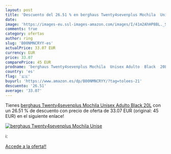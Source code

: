 ```yaml
---
layout: post
title: 'Descuento del 26.51 % en berghaus Twenty4sevenplus Mochila  Unise'
date: 
image: 'https://images-eu.ssl-images-amazon.com/images/I/41m2AhHP8BL._SL200_.jpg'
comments: true
category: ofertas
author: ring
slug: 'B00NMNCRYY-es'
actualPrice: 33.07 EUR
currency: EUR
price: 33.07
comparePrice: 45 EUR
prodname: 'berghaus Twenty4sevenplus Mochila  Unisex Adulto  Black  20L'
country: 'es'
flag: '🇪🇸'
buyurl: 'https://www.amazon.es/dp/B00NMNCRYY/?tag=tolees-21'
descuento: '26.51'
average: '33.07'
---
```


Tienes [berghaus Twenty4sevenplus Mochila  Unisex Adulto  Black  20L](https://www.amazon.es/dp/B00NMNCRYY/?tag=tolees-21) con un 26.51 % de descuento con precio de oferta de 33.07 EUR (original: 45 EUR) en el siguiente enlace!

[![berghaus Twenty4sevenplus Mochila  Unise](https://images-eu.ssl-images-amazon.com/images/I/41m2AhHP8BL._SL200_.jpg)](https://www.amazon.es/dp/B00NMNCRYY/?tag=tolees-21)

ℹ️:


[Accede a la oferta!!](https://www.amazon.es/dp/B00NMNCRYY/?tag=tolees-21)

